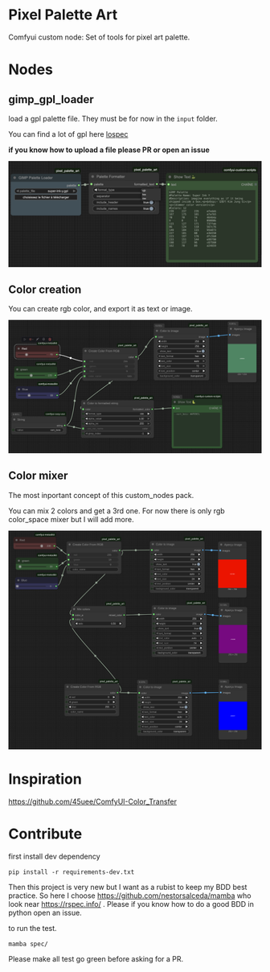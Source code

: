 # Pixel Palette Art
Comfyui custom node: Set of tools for pixel art palette.

# Nodes

## gimp_gpl_loader

load a gpl palette file. They must be for now in the `input` folder.

You can find a lot of gpl here [lospec](https://lospec.com/)

__if you know how to upload a file please PR or open an issue__

![palette node](docs/gimp_gpl_loader.png)

## Color creation

You can create rgb color, and export it as text or image.

![color node](docs/create_color.png)

## Color mixer

The most inportant concept of this custom_nodes pack.

You can mix 2 colors and get a 3rd one.
For now there is only rgb color_space mixer but I will add more.

![color node](docs/mix_colors.png)


# Inspiration



https://github.com/45uee/ComfyUI-Color_Transfer

# Contribute 

first install dev dependency

```
pip install -r requirements-dev.txt
```

Then this project is very new but I want as a rubist to keep my BDD best practice.
So here I choose https://github.com/nestorsalceda/mamba who look near https://rspec.info/ .
Please if you know how to do a good BDD in python open an issue.

to run the test.
```
mamba spec/
```
Please make all test go green before asking for a PR.
